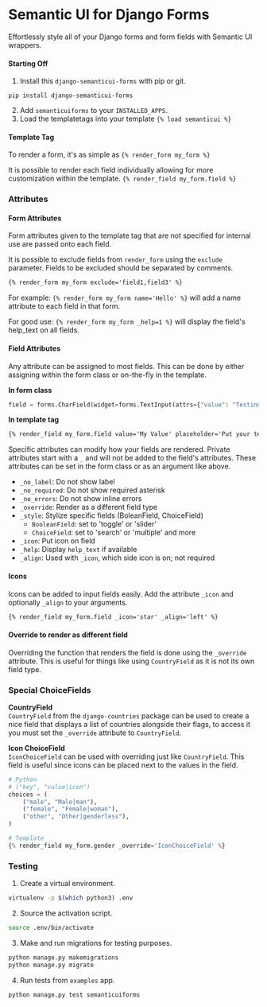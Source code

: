 # Semantic UI for Django Forms
Effortlessly style all of your Django forms and form fields with Semantic UI wrappers.


#### Starting Off
1. Install this `django-semanticui-forms` with pip or git.  
```
pip install django-semanticui-forms
```
2. Add `semanticuiforms` to your `INSTALLED_APPS`.
3. Load the templatetags into your template `{% load semanticui %}`  

#### Template Tag
To render a form, it's as simple as `{% render_form my_form %}`  

It is possible to render each field individually allowing for more
customization within the template. `{% render_field my_form.field %}`  

### Attributes
#### Form Attributes  
Form attributes given to the template tag that are not specified for internal
use are passed onto each field.

It is possible to exclude fields from `render_form` using the `exclude` parameter.
Fields to be excluded should be separated by comments.  
```html
{% render_form my_form exclude='field1,field3' %}
```  

For example: `{% render_form my_form name='Hello' %}` will add a name attribute
to each field in that form.

For good use: `{% render_form my_form _help=1 %}` will display the field's
help_text on all fields.  

#### Field Attributes
Any attribute can be assigned to most fields. This can be done by either
assigning within the form class or on-the-fly in the template.

**In form class**
```python
field = forms.CharField(widget=forms.TextInput(attrs={"value": "Testing"}))
```

**In template tag**
```html
{% render_field my_form.field value='My Value' placeholder='Put your text here!' %}
```

Specific attributes can modify how your fields are rendered. Private attributes
start with a `_` and will not be added to the field's attributes. These attributes
can be set in the form class or as an argument like above.

* `_no_label`: Do not show label
* `_no_required`: Do not show required asterisk
* `_no_errors`: Do not show inline errors
* `_override`: Render as a different field type
* `_style`: Stylize specific fields (BoleanField, ChoiceField)
    * `BooleanField`: set to 'toggle' or 'slider'
    * `ChoiceField`: set to 'search' or 'multiple' and more
* `_icon`: Put icon on field
* `_help`: Display `help_text` if available
* `_align`: Used with `_icon`, which side icon is on; not required

#### Icons
Icons can be added to input fields easily. Add the attribute `_icon` and
optionally `_align` to your arguments.

```html
{% render_field my_form.field _icon='star' _align='left' %}
```

#### Override to render as different field
Overriding the function that renders the field is done using the `_override`
attribute. This is useful for things like using `CountryField` as it is
not its own field type.


### Special ChoiceFields

**CountryField**  
`CountryField` from the `django-countries` package can be used to create a nice
field that displays a list of countries alongside their flags, to access it you
must set the `_override` attribute to `CountryField`.

**Icon ChoiceField**  
`IconChoiceField` can be used with overriding just like `CountryField`. This
field is useful since icons can be placed next to the values in the field.

```python
# Python
# ("key", "value|icon")
choices = (
	("male", "Male|man"),
	("female", "Female|woman"),
	("other", "Other|genderless"),
)

# Template
{% render_field my_form.gender _override='IconChoiceField' %}
```


### Testing
1. Create a virtual environment.  
```bash
virtualenv -p $(which python3) .env
```

2. Source the activation script.  
```bash
source .env/bin/activate
```

3. Make and run migrations for testing purposes.
```bash
python manage.py makemigrations 
python manage.py migrate 
```

4. Run tests from `examples` app.
```bash
python manage.py test semanticuiforms 
```